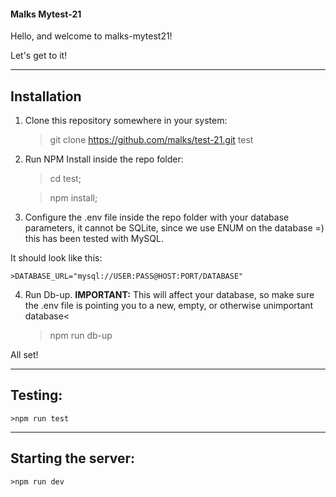 <h4>Malks Mytest-21</h4>

Hello, and welcome to malks-mytest21!

Let's get to it!

-----
Installation
-----

1) Clone this repository somewhere in your system:
    >git clone https://github.com/malks/test-21.git test

2) Run NPM Install inside the repo folder:

    >cd test;

    >npm install;

3) Configure the .env file inside the repo folder with your database parameters, it cannot be SQLite, since we use ENUM on the database =) this has been tested with MySQL.

It should look like this:

    >DATABASE_URL="mysql://USER:PASS@HOST:PORT/DATABASE"

4) Run Db-up. 
    <b>IMPORTANT:</b> This will affect your database, so make sure the .env file is pointing you to a new, empty, or otherwise unimportant database<
    >npm run db-up

All set!

-----
Testing:
-----
    >npm run test

-----
Starting the server:
-----
    >npm run dev